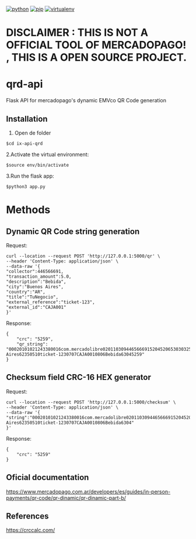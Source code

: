 
[![python](https://img.shields.io/badge/python-v3.7.X-green.svg)](https://www.python.org/)
[![pip](https://img.shields.io/badge/pip-v10.0.X-yellow.svg)](https://pypi.org/project/pip/)
[![virtualenv](https://img.shields.io/badge/virtualenv-v15.1.X-red.svg)](https://virtualenv.pypa.io/en/stable/)
# DISCLAIMER : THIS IS NOT A OFFICIAL TOOL OF MERCADOPAGO! , THIS IS A OPEN SOURCE PROJECT.

# qrd-api

Flask API for mercadopago's dynamic EMVco QR Code generation

## Installation
1. Open de folder
```
$cd ix-api-qrd
```
2.Activate the virtual environment:
```
$source env/bin/activate
```
3.Run the flask app:
```
$python3 app.py
```

# Methods

## Dynamic QR Code string generation

Request:
```
curl --location --request POST 'http://127.0.0.1:5000/qr' \
--header 'Content-Type: application/json' \
--data-raw '{
"collector":446566691,
"transaction_amount":5.0,
"description":"Bebida",
"city":"Buenos Aires",
"country":"AR",
"title":"TuNegocio",
"external_reference":"ticket-123",
"external_id":"CAJA001"
}'
```
Response:
```
{
    "crc": "5259",
    "qr_string": "00020101021243380016com.mercadolibre02011030944656669152045206530303254035.05802AR5909TuNegocio6012Buenos Aires62350510ticket-1230707CAJA0010806Bebida63045259"
}
```

## Checksum field CRC-16 HEX generator

Request:
```
curl --location --request POST 'http://127.0.0.1:5000/checksum' \
--header 'Content-Type: application/json' \
--data-raw '{
"string":"00020101021243380016com.mercadolibre02011030944656669152045206530303254035.05802AR5909TuNegocio6012Buenos Aires62350510ticket-1230707CAJA0010806Bebida6304"
}'
```
Response:
```
{
    "crc": "5259"
}
```

## Oficial documentation

https://www.mercadopago.com.ar/developers/es/guides/in-person-payments/qr-code/qr-dinamic/qr-dinamic-part-b/

## References

https://crccalc.com/
